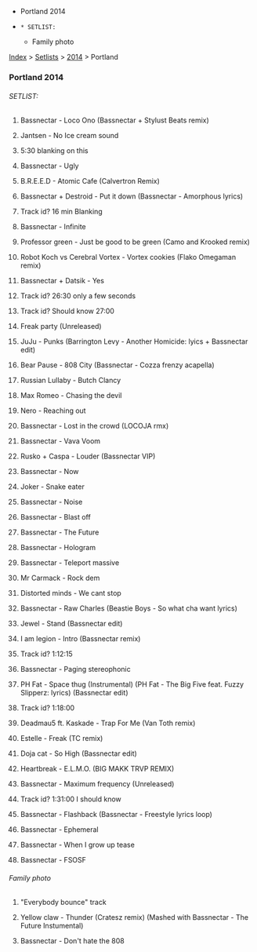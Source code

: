   * Portland 2014
  *     * SETLIST:
    * Family photo

[Index](https://www.reddit.com/r/bassnectar/wiki/index) >
[Setlists](https://www.reddit.com/r/bassnectar/wiki/interactive/setlists) >
[2014](https://www.reddit.com/r/bassnectar/wiki/interactive/setlists/2014) >
Portland

### Portland 2014

###### SETLIST:

  1. Bassnectar - Loco Ono (Bassnectar + Stylust Beats remix)

  2. Jantsen - No Ice cream sound

  3. 5:30 blanking on this 

  4. Bassnectar - Ugly

  5. B.R.E.E.D - Atomic Cafe (Calvertron Remix)

  6. Bassnectar + Destroid - Put it down (Bassnectar - Amorphous lyrics)

  7. Track id? 16 min Blanking 

  8. Bassnectar - Infinite

  9. Professor green - Just be good to be green (Camo and Krooked remix)

  10. Robot Koch vs Cerebral Vortex - Vortex cookies (Flako Omegaman remix)

  11. Bassnectar + Datsik - Yes

  12. Track id? 26:30 only a few seconds

  13. Track id? Should know 27:00

  14. Freak party (Unreleased)

  15. JuJu - Punks (Barrington Levy - Another Homicide: lyics + Bassnectar edit)

  16. Bear Pause - 808 City (Bassnectar - Cozza frenzy acapella)

  17. Russian Lullaby - Butch Clancy 

  18. Max Romeo - Chasing the devil

  19. Nero - Reaching out

  20. Bassnectar - Lost in the crowd (LOCOJA rmx)

  21. Bassnectar - Vava Voom

  22. Rusko + Caspa - Louder (Bassnectar VIP)

  23. Bassnectar - Now

  24. Joker - Snake eater

  25. Bassnectar - Noise

  26. Bassnectar - Blast off

  27. Bassnectar - The Future

  28. Bassnectar - Hologram

  29. Bassnectar - Teleport massive

  30. Mr Carmack - Rock dem

  31. Distorted minds - We cant stop

  32. Bassnectar - Raw Charles (Beastie Boys - So what cha want lyrics)

  33. Jewel - Stand (Bassnectar edit)

  34. I am legion - Intro (Bassnectar remix)

  35. Track id? 1:12:15

  36. Bassnectar - Paging stereophonic 

  37. PH Fat - Space thug (Instrumental) (PH Fat - The Big Five feat. Fuzzy Slipperz: lyrics) (Bassnectar edit)

  38. Track id? 1:18:00

  39. Deadmau5 ft. Kaskade - Trap For Me (Van Toth remix)

  40. Estelle - Freak (TC remix)

  41. Doja cat - So High (Bassnectar edit)

  42. Heartbreak - E.L.M.O. (BIG MAKK TRVP REMIX)

  43. Bassnectar - Maximum frequency (Unreleased)

  44. Track id? 1:31:00 I should know 

  45. Bassnectar - Flashback (Bassnectar - Freestyle lyrics loop)

  46. Bassnectar - Ephemeral 

  47. Bassnectar - When I grow up tease

  48. Bassnectar - FSOSF

###### Family photo

  1. "Everybody bounce" track

  2. Yellow claw - Thunder (Cratesz remix) (Mashed with Bassnectar - The Future Instumental)

  3. Bassnectar - Don't hate the 808

